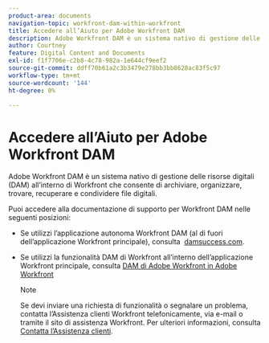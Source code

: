 ```yaml
---
product-area: documents
navigation-topic: workfront-dam-within-workfront
title: Accedere all’Aiuto per Adobe Workfront DAM
description: Adobe Workfront DAM è un sistema nativo di gestione delle risorse digitali (DAM) all’interno di Workfront che consente di archiviare, organizzare, trovare, recuperare e condividere file digitali.
author: Courtney
feature: Digital Content and Documents
exl-id: f1f7706e-c2b8-4c78-982a-1e644cf9eef2
source-git-commit: ddff70b61a2c3b3479e278bb3bb8628ac83f5c97
workflow-type: tm+mt
source-wordcount: '144'
ht-degree: 0%

---
```


# Accedere all’Aiuto per Adobe Workfront DAM

Adobe Workfront DAM è un sistema nativo di gestione delle risorse digitali (DAM) all’interno di Workfront che consente di archiviare, organizzare, trovare, recuperare e condividere file digitali.

Puoi accedere alla documentazione di supporto per Workfront DAM nelle seguenti posizioni:

* Se utilizzi l’applicazione autonoma Workfront DAM (al di fuori dell’applicazione Workfront principale), consulta  [damsuccess.com](https://www.damsuccess.com).
* Se utilizzi la funzionalità DAM di Workfront all’interno dell’applicazione Workfront principale, consulta [DAM di Adobe Workfront in Adobe Workfront](../../documents/workfront-dam-within-workfront/workfront-dam-in-workfrontt.md)

  >[!NOTE]
  >
  >Se devi inviare una richiesta di funzionalità o segnalare un problema, contatta l’Assistenza clienti Workfront telefonicamente, via e-mail o tramite il sito di assistenza Workfront. Per ulteriori informazioni, consulta [Contatta l’Assistenza clienti](../../workfront-basics/tips-tricks-and-troubleshooting/contact-customer-support.md).
